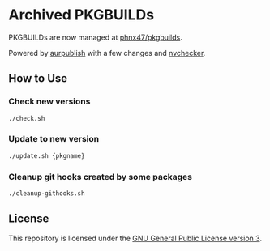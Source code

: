 # Archived PKGBUILDs

PKGBUILDs are now managed at [phnx47/pkgbuilds](https://github.com/phnx47/pkgbuilds).

Powered by [aurpublish](https://github.com/eli-schwartz/aurpublish) with a few changes and [nvchecker](https://github.com/lilydjwg/nvchecker).

## How to Use

### Check new versions

```sh
./check.sh
```

### Update to new version

```sh
./update.sh {pkgname}
```

### Cleanup git hooks created by some packages

```sh
./cleanup-githooks.sh
```

## License

This repository is licensed under the [GNU General Public License version 3](https://opensource.org/licenses/GPL-3.0).
